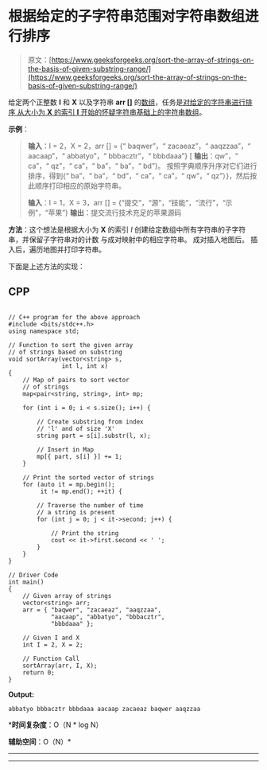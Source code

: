 # 根据给定的子字符串范围对字符串数组进行排序

> 原文：[https://www.geeksforgeeks.org/sort-the-array-of-strings-on-the-basis-of-given-substring-range/](https://www.geeksforgeeks.org/sort-the-array-of-strings-on-the-basis-of-given-substring-range/)

给定两个正整数 **I** 和 **X** 以及字符串 **arr []** 的[数组](https://www.geeksforgeeks.org/introduction-to-arrays/)，任务是[对给定的字符串进行排序 从大小为 **X** 的索引 **I** 开始的怀疑字符串基础上的字符串数组](https://www.geeksforgeeks.org/c-program-sort-array-names-strings/)。

**示例**：

> **输入**：I = 2，X = 2，arr [] = {“ baqwer”，“ zacaeaz”，“ aaqzzaa”，“ aacaap”，“ abbatyo”，“ bbbacztr”，“ bbbdaaa”} [
> **输出**：qw”，“ ca”，“ qz”，“ ca”，“ ba”，“ ba”，“ bd”}。
> 按照字典顺序升序对它们进行排序，得到{“ ba”，“ ba”，“ bd”，“ ca”，“ ca”，“ qw”，“ qz”）}，然后按此顺序打印相应的原始字符串。
> 
> **输入**：I = 1，X = 3，arr [] = {“提交”，“源”，“技能”，“流行”，“示例”，“苹果”}
> **输出**：提交流行技术充足的苹果源码

**方法**：这个想法是根据大小为 **X** 的索引 *I* 创建给定数组中所有字符串的子字符串，并保留子字符串对的计数 与成对映射中的相应字符串。 成对插入地图后。 插入后，遍历地图并打印字符串。

下面是上述方法的实现：

## CPP

```

// C++ program for the above approach 
#include <bits/stdc++.h> 
using namespace std; 

// Function to sort the given array 
// of strings based on substring 
void sortArray(vector<string> s, 
               int l, int x) 
{ 
    // Map of pairs to sort vector 
    // of strings 
    map<pair<string, string>, int> mp; 

    for (int i = 0; i < s.size(); i++) { 

        // Create substring from index 
        // 'l' and of size 'X' 
        string part = s[i].substr(l, x); 

        // Insert in Map 
        mp[{ part, s[i] }] += 1; 
    } 

    // Print the sorted vector of strings 
    for (auto it = mp.begin(); 
         it != mp.end(); ++it) { 

        // Traverse the number of time 
        // a string is present 
        for (int j = 0; j < it->second; j++) { 

            // Print the string 
            cout << it->first.second << ' '; 
        } 
    } 
} 

// Driver Code 
int main() 
{ 
    // Given array of strings 
    vector<string> arr; 
    arr = { "baqwer", "zacaeaz", "aaqzzaa", 
            "aacaap", "abbatyo", "bbbacztr", 
            "bbbdaaa" }; 

    // Given I and X 
    int I = 2, X = 2; 

    // Function Call 
    sortArray(arr, I, X); 
    return 0; 
} 

```

**Output:**

```
abbatyo bbbacztr bbbdaaa aacaap zacaeaz baqwer aaqzzaa

```

 ***时间复杂度**：O（N * log N）

**辅助空间**：O（N）*



* * *

* * *



